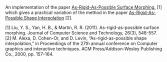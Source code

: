 An implementation of the paper [As-Rigid-As-Possible Surface Morphing.](https://link.springer.com/content/pdf/10.1007/s11390-011-1154-3.pdf) [1] which gives a practical variation of the method in the paper [As-Rigid-As-Possible Shape Interpolation](https://dl.acm.org/doi/pdf/10.1145/344779.344859) [2].

[1] Liu, Y. S., Yan, H. B., & Martin, R. R. (2011). As-rigid-as-possible surface morphing. Journal of Computer Science and Technology, 26(3), 548-557.
[2] M. Alexa, D. Cohen-Or, and D. Levin, “As-rigid-as-possible shape interpolation,” in Proceedings of the 27th annual conference on Computer graphics and interactive techniques. ACM Press/Addison-Wesley Publishing Co., 2000, pp. 157–164.
